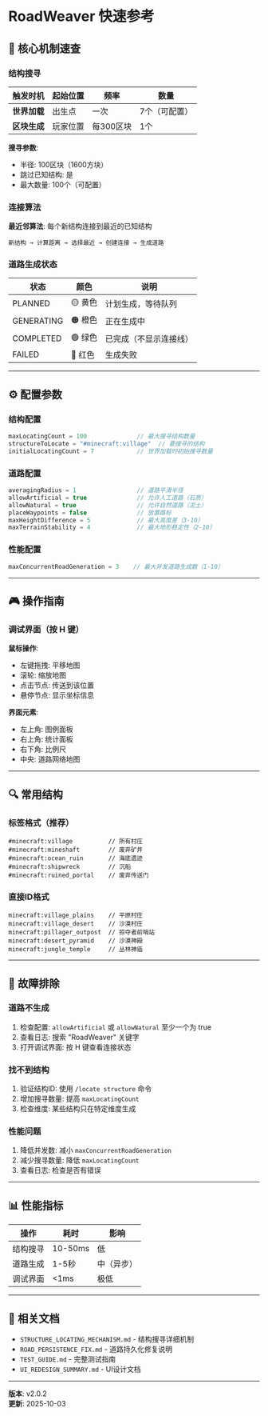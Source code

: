# RoadWeaver 快速参考

## 🎯 核心机制速查

### 结构搜寻

| 触发时机 | 起始位置 | 频率 | 数量 |
|---------|---------|------|------|
| **世界加载** | 出生点 | 一次 | 7个（可配置） |
| **区块生成** | 玩家位置 | 每300区块 | 1个 |

**搜寻参数**:
- 半径: 100区块（1600方块）
- 跳过已知结构: 是
- 最大数量: 100个（可配置）

### 连接算法

**最近邻算法**: 每个新结构连接到最近的已知结构

```
新结构 → 计算距离 → 选择最近 → 创建连接 → 生成道路
```

### 道路生成状态

| 状态 | 颜色 | 说明 |
|------|------|------|
| PLANNED | 🟡 黄色 | 计划生成，等待队列 |
| GENERATING | 🟠 橙色 | 正在生成中 |
| COMPLETED | 🟢 绿色 | 已完成（不显示连接线） |
| FAILED | 🔴 红色 | 生成失败 |

---

## ⚙️ 配置参数

### 结构配置

```java
maxLocatingCount = 100              // 最大搜寻结构数量
structureToLocate = "#minecraft:village"  // 要搜寻的结构
initialLocatingCount = 7            // 世界加载时初始搜寻数量
```

### 道路配置

```java
averagingRadius = 1                 // 道路平滑半径
allowArtificial = true              // 允许人工道路（石质）
allowNatural = true                 // 允许自然道路（泥土）
placeWaypoints = false              // 放置路标
maxHeightDifference = 5             // 最大高度差（3-10）
maxTerrainStability = 4             // 最大地形稳定性（2-10）
```

### 性能配置

```java
maxConcurrentRoadGeneration = 3    // 最大并发道路生成数（1-10）
```

---

## 🎮 操作指南

### 调试界面（按 H 键）

**鼠标操作**:
- 左键拖拽: 平移地图
- 滚轮: 缩放地图
- 点击节点: 传送到该位置
- 悬停节点: 显示坐标信息

**界面元素**:
- 左上角: 图例面板
- 右上角: 统计面板
- 右下角: 比例尺
- 中央: 道路网络地图

---

## 🔍 常用结构

### 标签格式（推荐）

```
#minecraft:village          // 所有村庄
#minecraft:mineshaft        // 废弃矿井
#minecraft:ocean_ruin       // 海底遗迹
#minecraft:shipwreck        // 沉船
#minecraft:ruined_portal    // 废弃传送门
```

### 直接ID格式

```
minecraft:village_plains    // 平原村庄
minecraft:village_desert    // 沙漠村庄
minecraft:pillager_outpost  // 掠夺者前哨站
minecraft:desert_pyramid    // 沙漠神殿
minecraft:jungle_temple     // 丛林神庙
```

---

## 🐛 故障排除

### 道路不生成

1. 检查配置: `allowArtificial` 或 `allowNatural` 至少一个为 true
2. 查看日志: 搜索 "RoadWeaver" 关键字
3. 打开调试界面: 按 H 键查看连接状态

### 找不到结构

1. 验证结构ID: 使用 `/locate structure` 命令
2. 增加搜寻数量: 提高 `maxLocatingCount`
3. 检查维度: 某些结构只在特定维度生成

### 性能问题

1. 降低并发数: 减小 `maxConcurrentRoadGeneration`
2. 减少搜寻数量: 降低 `maxLocatingCount`
3. 查看日志: 检查是否有错误

---

## 📊 性能指标

| 操作 | 耗时 | 影响 |
|------|------|------|
| 结构搜寻 | 10-50ms | 低 |
| 道路生成 | 1-5秒 | 中（异步） |
| 调试界面 | <1ms | 极低 |

---

## 🔗 相关文档

- `STRUCTURE_LOCATING_MECHANISM.md` - 结构搜寻详细机制
- `ROAD_PERSISTENCE_FIX.md` - 道路持久化修复说明
- `TEST_GUIDE.md` - 完整测试指南
- `UI_REDESIGN_SUMMARY.md` - UI设计文档

---

**版本**: v2.0.2  
**更新**: 2025-10-03
